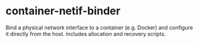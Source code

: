 # container-netif-binder
Bind a physical network interface to a container (e.g. Docker) and configure it directly from the host. Includes allocation and recovery scripts.
